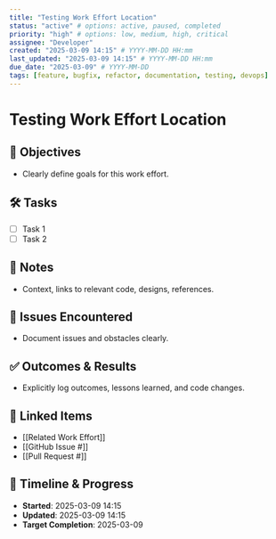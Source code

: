 ```yaml
---
title: "Testing Work Effort Location"
status: "active" # options: active, paused, completed
priority: "high" # options: low, medium, high, critical
assignee: "Developer"
created: "2025-03-09 14:15" # YYYY-MM-DD HH:mm
last_updated: "2025-03-09 14:15" # YYYY-MM-DD HH:mm
due_date: "2025-03-09" # YYYY-MM-DD
tags: [feature, bugfix, refactor, documentation, testing, devops]
---
```


# Testing Work Effort Location

## 🚩 Objectives
- Clearly define goals for this work effort.

## 🛠 Tasks
- [ ] Task 1
- [ ] Task 2

## 📝 Notes
- Context, links to relevant code, designs, references.

## 🐞 Issues Encountered
- Document issues and obstacles clearly.

## ✅ Outcomes & Results
- Explicitly log outcomes, lessons learned, and code changes.

## 📌 Linked Items
- [[Related Work Effort]]
- [[GitHub Issue #]]
- [[Pull Request #]]

## 📅 Timeline & Progress
- **Started**: 2025-03-09 14:15
- **Updated**: 2025-03-09 14:15
- **Target Completion**: 2025-03-09
